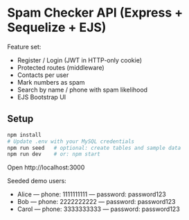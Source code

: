 # Spam Checker API (Express + Sequelize + EJS)

Feature set:
- Register / Login (JWT in HTTP-only cookie)
- Protected routes (middleware)
- Contacts per user
- Mark numbers as spam
- Search by name / phone with spam likelihood
- EJS Bootstrap UI

## Setup

```bash
npm install
# Update .env with your MySQL credentials
npm run seed   # optional: create tables and sample data
npm run dev    # or: npm start
```
Open http://localhost:3000

Seeded demo users:
- Alice — phone: 1111111111 — password: password123
- Bob   — phone: 2222222222 — password: password123
- Carol — phone: 3333333333 — password: password123

